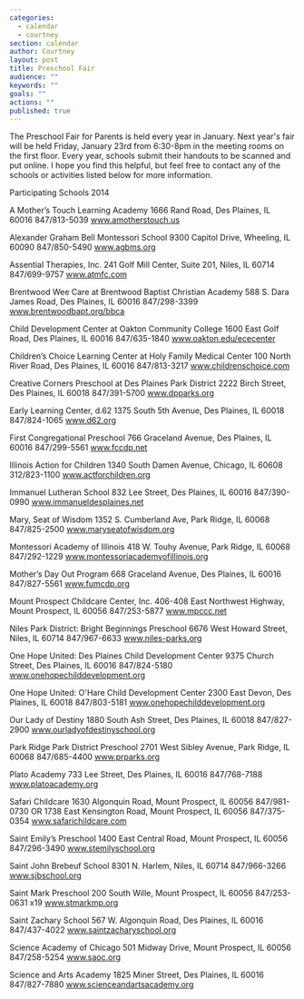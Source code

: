 ```yaml
---
categories: 
  - calendar
  - courtney
section: calendar
author: Courtney
layout: post
title: Preschool Fair
audience: ""
keywords: ""
goals: ""
actions: ""
published: true
---
```


The Preschool Fair for Parents is held every year in January.  Next year's fair will be held Friday, January 23rd from 6:30-8pm in the meeting rooms on the first floor.  Every year, schools submit their handouts to be scanned and put online.  I hope you find this helpful, but feel free to contact any of the schools or activities listed below for more information.

Participating Schools 2014

A Mother’s Touch Learning Academy 
1666 Rand Road, Des Plaines, IL 60016
847/813-5039
www.amotherstouch.us

Alexander Graham Bell Montessori School
9300 Capitol Drive, Wheeling, IL 60090
847/850-5490
www.agbms.org

Assential Therapies, Inc.
241 Golf Mill Center, Suite 201, Niles, IL 60714
847/699-9757
www.atmfc.com

Brentwood Wee Care at Brentwood Baptist Christian Academy
588 S. Dara James Road, Des Plaines, IL 60016
847/298-3399
www.brentwoodbapt.org/bbca

Child Development Center at Oakton Community College
1600 East Golf Road, Des Plaines, IL 60016
847/635-1840
www.oakton.edu/ececenter

Children’s Choice Learning Center at Holy Family Medical Center
100 North River Road, Des Plaines, IL 60016
847/813-3217
www.childrenschoice.com

Creative Corners Preschool at Des Plaines Park District
2222 Birch Street, Des Plaines, IL 60018
847/391-5700
www.dpparks.org

Early Learning Center, d.62
1375 South 5th Avenue, Des Plaines, IL 60018
847/824-1065
www.d62.org

First Congregational Preschool
766 Graceland Avenue, Des Plaines, IL 60016
847/299-5561
www.fccdp.net

Illinois Action for Children
1340 South Damen Avenue, Chicago, IL 60608
312/823-1100
www.actforchildren.org

Immanuel Lutheran School
832 Lee Street, Des Plaines, IL 60016
847/390-0990
www.immanueldesplaines.net

Mary, Seat of Wisdom
1352 S. Cumberland Ave, Park Ridge, IL 60068
847/825-2500
www.maryseatofwisdom.org

Montessori Academy of Illinois
418 W. Touhy Avenue, Park Ridge, IL 60068
847/292-1229
www.montessoriacademyofillinois.org

Mother’s Day Out Program
668 Graceland Avenue, Des Plaines, IL 60016
847/827-5561
www.fumcdp.org

Mount Prospect Childcare Center, Inc.
406-408 East Northwest Highway, Mount Prospect, IL 60056
847/253-5877
www.mpccc.net

Niles Park District: Bright Beginnings Preschool 
6676 West Howard Street, Niles, IL 60714
847/967-6633
www.niles-parks.org

One Hope United: Des Plaines Child Development Center
9375 Church Street, Des Plaines, IL 60016
847/824-5180
www.onehopechilddevelopment.org

One Hope United: O'Hare Child Development Center
2300 East Devon, Des Plaines, IL 60018
847/803-5181
www.onehopechilddevelopment.org

Our Lady of Destiny
1880 South Ash Street, Des Plaines, IL 60018
847/827-2900
www.ourladyofdestinyschool.org

Park Ridge Park District Preschool
2701 West Sibley Avenue, Park Ridge, IL 60068
847/685-4400
www.prparks.org

Plato Academy
733 Lee Street, Des Plaines, IL 60016
847/768-7188
www.platoacademy.org

Safari Childcare
1630 Algonquin Road, Mount Prospect, IL 60056
847/981-0730
OR
1738 East Kensington Road, Mount Prospect, IL 60056
847/375-0354
www.safarichildcare.com

Saint Emily’s Preschool
1400 East Central Road, Mount Prospect, IL 60056
847/296-3490
www.stemilyschool.org

Saint John Brebeuf School
8301 N. Harlem, Niles, IL 60714
847/966-3266
www.sjbschool.org

Saint Mark Preschool
200 South Wille, Mount Prospect, IL 60056
847/253-0631 x19
www.stmarkmp.org

Saint Zachary School
567 W. Algonquin Road, Des Plaines, IL 60016
847/437-4022
www.saintzacharyschool.org

Science Academy of Chicago
501 Midway Drive, Mount Prospect, IL 60056
847/258-5254
www.saoc.org

Science and Arts Academy
1825 Miner Street, Des Plaines, IL 60016
847/827-7880
www.scienceandartsacademy.org

